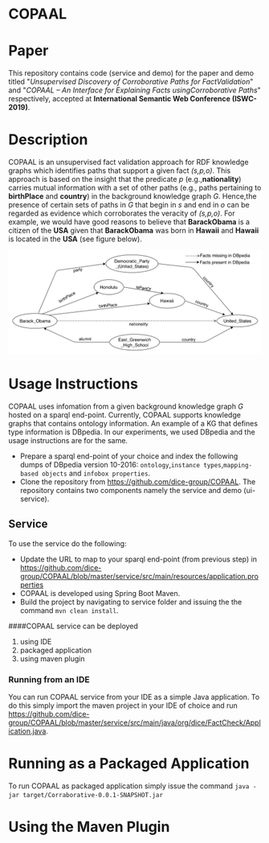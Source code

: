# COPAAL
# Paper
This repository contains code (service and demo) for the paper and demo titled "*Unsupervised Discovery of Corroborative Paths for FactValidation*" and "*COPAAL – An Interface for Explaining Facts usingCorroborative Paths*" respectively, accepted at **International Semantic Web Conference (ISWC-2019)**.

# Description
COPAAL is an unsupervised fact validation approach for RDF knowledge graphs which identifies paths that support a given fact *(s,p,o)*. This approach is based on the insight that the predicate *p* (e.g.,**nationality**) carries mutual information with a set of other paths (e.g., paths pertaining to **birthPlace** and **country**) in the background knowledge graph *G*. Hence,the presence of certain sets of paths in *G* that begin in *s* and end in *o* can be regarded as evidence which corroborates the veracity of *(s,p,o)*. For example, we would have good reasons to believe that **BarackObama** is a citizen of the **USA** given that **BarackObama** was born in **Hawaii** and **Hawaii** is located in the **USA** (see figure below).

![A subgraph of DBpedia version 10-2016.](https://github.com/dice-group/COPAAL/blob/master/service/src/main/resources/Running_Example_DBpedia.png)

# Usage Instructions
COPAAL uses infomation from a given background knowledge graph *G* hosted on a sparql end-point. Currently, COPAAL supports knowledge graphs that contains ontology information. An example of a KG that defines type information is DBpedia. In our experiments, we used DBpedia and the usage instructions are for the same.

- Prepare a sparql end-point of your choice and index the following dumps of DBpedia version 10-2016: ``ontology``,``instance types``,``mapping-based objects`` and ``infobox properties``.
- Clone the repository from https://github.com/dice-group/COPAAL.
The repository contains two components namely the service and demo (ui-service).
## Service
To use the service do the following:
- Update the URL to map to your sparql end-point (from previous step) in https://github.com/dice-group/COPAAL/blob/master/service/src/main/resources/application.properties
- COPAAL is developed using Spring Boot Maven.
- Build the project by navigating to service folder and issuing the the command `mvn clean install`.

####COPAAL service can be deployed
1. using IDE
2. packaged application
3. using maven plugin

### Running from an IDE
You can run COPAAL service from your IDE as a simple Java application. To do this simply import the maven project in your IDE of choice and run https://github.com/dice-group/COPAAL/blob/master/service/src/main/java/org/dice/FactCheck/Application.java.

# Running as a Packaged Application
To run COPAAL as packaged application simply issue the command ``java -jar target/Corraborative-0.0.1-SNAPSHOT.jar``

# Using the Maven Plugin
